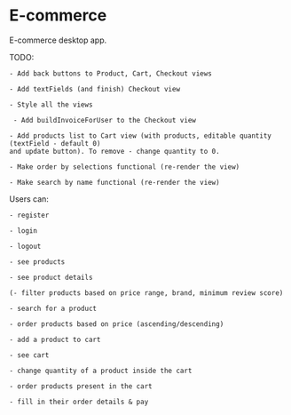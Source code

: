 # E-commerce

E-commerce desktop app.

TODO:


    - Add back buttons to Product, Cart, Checkout views

    - Add textFields (and finish) Checkout view

    - Style all the views

     - Add buildInvoiceForUser to the Checkout view

    - Add products list to Cart view (with products, editable quantity (textField - default 0)
    and update button). To remove - change quantity to 0.

    - Make order by selections functional (re-render the view)

    - Make search by name functional (re-render the view)


Users can:

    - register
    
    - login
    
    - logout
    
    - see products
    
    - see product details
    
    (- filter products based on price range, brand, minimum review score)
    
    - search for a product
    
    - order products based on price (ascending/descending)
    
    - add a product to cart
    
    - see cart
    
    - change quantity of a product inside the cart
    
    - order products present in the cart
    
    - fill in their order details & pay
    



